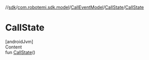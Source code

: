 //[sdk](../../../../index.md)/[com.robotemi.sdk.model](../../index.md)/[CallEventModel](../index.md)/[CallState](index.md)/[CallState](-call-state.md)



# CallState  
[androidJvm]  
Content  
fun [CallState](-call-state.md)()  



